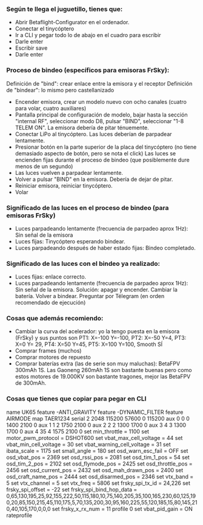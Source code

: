 ### Según te llega el juguetillo, tienes que:

- Abrir Betaflight-Configurator en el ordenador.
- Conectar el tinycóptero
- Ir a CLI y pegar todo lo de abajo en el cuadro para escribir
- Darle enter
- Escribir save
- Darle enter


### Proceso de bindeo (específicos para emisoras FrSky):
Definición de "bind": crear enlace entre la emisora y el receptor
Definición de "bindear": lo mismo pero castellanizado

- Encender emisora, crear un modelo nuevo con ocho canales (cuatro para volar, cuatro auxiliares)
- Pantalla principal de configuración de modelo, bajar hasta la sección "internal RF", seleccionar modo D8, pulsar "BIND", seleccionar "1-8 TELEM ON". La emisora debería de pitar ténuemente.
- Conectar LiPo al tinycóptero. Las luces deberían de parpadear lentamente.
- Presionar botón en la parte superior de la placa del tinycóptero (no tiene demasiado aspecto de botón, pero se nota el click) Las luces se encienden fijas durante el proceso de bindeo (que posiblemente dure menos de un segundo)
- Las luces vuelven a parpadear lentamente.
- Volver a pulsar "BIND" en la emisora. Debería de dejar de pitar.
- Reiniciar emisora, reiniciar tinycóptero.
- Volar


### Significado de las luces en el proceso de bindeo (para emisoras FrSky)

- Luces parpadeando lentamente (frecuencia de parpadeo aprox 1Hz): Sin señal de la emisora
- Luces fijas: Tinycóptero esperando bindear.
- Luces parpadeando después de haber estado fijas: Bindeo completado.


### Significado de las luces con el bindeo ya realizado:

- Luces fijas: enlace correcto.
- Luces parpadeando lentamente (frecuencia de parpadeo aprox 1Hz): Sin señal de la emisora. Solución: apagar y encender. Cambiar la batería. Volver a bindear. Preguntar por Télegram (en orden recomendado de ejecución)


### Cosas que además recomiendo:
- Cambiar la curva del acelerador: yo la tengo puesta en la emisora (FrSky) y sus puntos son PT1: X=-100 Y=-100, PT2: X=-50 Y=4, PT3: X=0 Y= 29, PT4: X=50 Y=45, PT5: X=100 Y=100, Smooth SÍ
- Comprar frames (muchos)
- Comprar motores de repuesto
- Comprar baterías extra (las de serie son muy maluchas): BetaFPV 300mAh 1S. Las Gaoneng 260mAh 1S son bastante buenas pero como estos motores de 19.000KV son bastante tragones, mejor las BetaFPV de 300mAh.


### Cosas que tienes que copiar para pegar en CLI

name UK65 feature -ANTI_GRAVITY feature -DYNAMIC_FILTER feature AIRMODE map TAER1234 serial 2 2048 115200 57600 0 115200 aux 0 0 0 1400 2100 0 aux 1 1 2 1750 2100 0 aux 2 2 2 1300 1700 0 aux 3 4 3 1300 1700 0 aux 4 35 4 1575 2100 0 set min_throttle = 1100 set motor_pwm_protocol = DSHOT600 set vbat_max_cell_voltage = 44 set vbat_min_cell_voltage = 30 set vbat_warning_cell_voltage = 31 set ibata_scale = 1175 set small_angle = 180 set osd_warn_esc_fail = OFF set osd_vbat_pos = 2369 set osd_rssi_pos = 2081 set osd_tim_1_pos = 54 set osd_tim_2_pos = 2102 set osd_flymode_pos = 2425 set osd_throttle_pos = 2456 set osd_current_pos = 2432 set osd_mah_drawn_pos = 2400 set osd_craft_name_pos = 2444 set osd_disarmed_pos = 2346 set vtx_band = 5 set vtx_channel = 5 set vtx_freq = 5806 set frsky_spi_tx_id = 24,226 set frsky_spi_offset = -22 set frsky_spi_bind_hop_data = 0,65,130,195,25,92,155,222,50,115,180,10,75,140,205,35,100,165,230,60,125,190,20,85,150,215,45,110,175,5,70,135,200,30,95,160,225,55,120,185,15,80,145,210,40,105,170,0,0,0 set frsky_x_rx_num = 11 profile 0 set vbat_pid_gain = ON rateprofile
